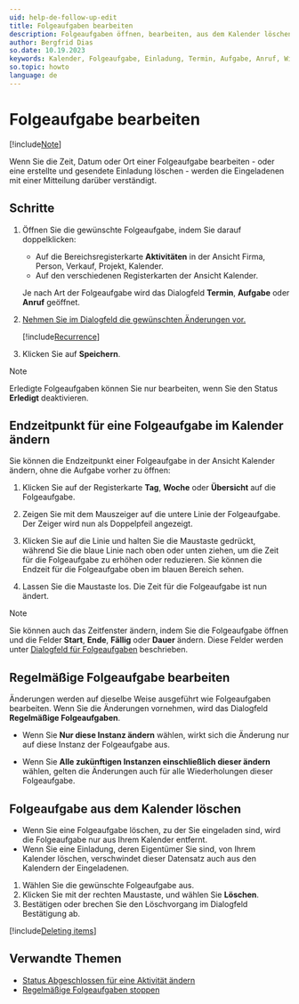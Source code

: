 ```yaml
---
uid: help-de-follow-up-edit
title: Folgeaufgaben bearbeiten
description: Folgeaufgaben öffnen, bearbeiten, aus dem Kalender löschen; Endzeitpunkt für eine Folgeaufgabe im Kalender ändern; Einladung bearbeiten oder löschen
author: Bergfrid Dias
so.date: 10.19.2023
keywords: Kalender, Folgeaufgabe, Einladung, Termin, Aufgabe, Anruf, Wiederholen, Wiederkehren, Instanz
so.topic: howto
language: de
---
```


# Folgeaufgabe bearbeiten

[!include[Note](includes/note-edit-followup.md)]

Wenn Sie die Zeit, Datum oder Ort einer Folgeaufgabe bearbeiten - oder eine erstellte und gesendete Einladung löschen - werden die Eingeladenen mit einer Mitteilung darüber verständigt.

## Schritte

1. Öffnen Sie die gewünschte Folgeaufgabe, indem Sie darauf doppelklicken:

    * Auf die Bereichsregisterkarte **Aktivitäten** in der Ansicht Firma, Person, Verkauf, Projekt, Kalender.
    * Auf den verschiedenen Registerkarten der Ansicht Kalender.

    Je nach Art der Folgeaufgabe wird das Dialogfeld **Termin**, **Aufgabe** oder **Anruf** geöffnet.

2. [Nehmen Sie im Dialogfeld die gewünschten Änderungen vor.][3]

    [!include[Recurrence](includes/note-repetition.md)]

3. Klicken Sie auf **Speichern**.

> [!NOTE]
> Erledigte Folgeaufgaben können Sie nur bearbeiten, wenn Sie den Status **Erledigt** deaktivieren.

## <a id="change-end" />Endzeitpunkt für eine Folgeaufgabe im Kalender ändern

Sie können die Endzeitpunkt einer Folgeaufgabe in der Ansicht Kalender ändern, ohne die Aufgabe vorher zu öffnen:

1. Klicken Sie auf der Registerkarte **Tag**, **Woche** oder **Übersicht** auf die Folgeaufgabe.

2. Zeigen Sie mit dem Mauszeiger auf die untere Linie der Folgeaufgabe. Der Zeiger wird nun als Doppelpfeil angezeigt.

3. Klicken Sie auf die Linie und halten Sie die Maustaste gedrückt, während Sie die blaue Linie nach oben oder unten ziehen, um die Zeit für die Folgeaufgabe zu erhöhen oder reduzieren. Sie können die Endzeit für die Folgeaufgabe oben im blauen Bereich sehen.

4. Lassen Sie die Maustaste los. Die Zeit für die Folgeaufgabe ist nun ändert.

> [!NOTE]
> Sie können auch das Zeitfenster ändern, indem Sie die Folgeaufgabe öffnen und die Felder **Start**, **Ende**, **Fällig** oder **Dauer** ändern. Diese Felder werden unter [Dialogfeld für Folgeaufgaben][3] beschrieben.

## <a id="repeat" />Regelmäßige Folgeaufgabe bearbeiten

Änderungen werden auf dieselbe Weise ausgeführt wie Folgeaufgaben bearbeiten. Wenn Sie die Änderungen vornehmen, wird das Dialogfeld **Regelmäßige Folgeaufgaben**.

* Wenn Sie **Nur diese Instanz ändern** wählen, wirkt sich die Änderung nur auf diese Instanz der Folgeaufgabe aus.

* Wenn Sie **Alle zukünftigen Instanzen einschließlich dieser ändern** wählen, gelten die Änderungen auch für alle Wiederholungen dieser Folgeaufgabe.

## <a id="delete" />Folgeaufgabe aus dem Kalender löschen

* Wenn Sie eine Folgeaufgabe löschen, zu der Sie eingeladen sind, wird die Folgeaufgabe nur aus Ihrem Kalender entfernt.
* Wenn Sie eine Einladung, deren Eigentümer Sie sind, von Ihrem Kalender löschen, verschwindet dieser Datensatz auch aus den Kalendern der Eingeladenen.

1. Wählen Sie die gewünschte Folgeaufgabe aus.
2. Klicken Sie mit der rechten Maustaste, und wählen Sie **Löschen**.
3. Bestätigen oder brechen Sie den Löschvorgang im Dialogfeld Bestätigung ab.

[!include[Deleting items](../../learn/includes/tip-deletion.md)]

## Verwandte Themen

* [Status Abgeschlossen für eine Aktivität ändern][2]
* [Regelmäßige Folgeaufgaben stoppen][5]

<!-- Referenced links -->
[2]: change-completed-status.md
[3]: screen/dialog-for-followups.md
[5]: recurrence/stop.md

<!-- Referenced images -->
